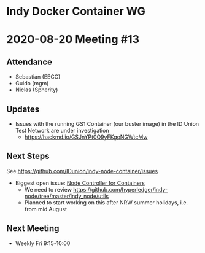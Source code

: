 Indy Docker Container WG
=========================

2020-08-20 Meeting #13
===========================

Attendance
-----------

- Sebastian (EECC)
- Guido (mgm)
- Niclas (Spherity)


Updates
---

- Issues with the running GS1 Container (our buster image) in the ID Union Test Network are under investigation
  - https://hackmd.io/GSJnYPt0Q9yFKgoNGWtcMw

  

Next Steps
---------------

See https://github.com/IDunion/indy-node-container/issues

- Biggest open issue: [Node Controller for Containers](https://github.com/IDunion/indy-node-container/issues/8)
  - We need to review https://github.com/hyperledger/indy-node/tree/master/indy_node/utils
  - Planned to start working on this after NRW summer holidays, i.e. from mid August


Next Meeting
----------------

- Weekly Fri 9:15-10:00
